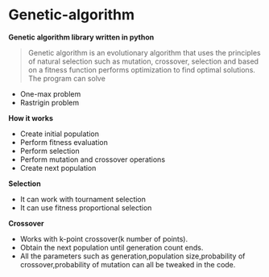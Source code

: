# Genetic-algorithm
**Genetic algorithm library written in python** 

> Genetic algorithm is an evolutionary algorithm that uses the principles of natural selection such as mutation, crossover, selection and based on a fitness function performs optimization to find optimal solutions. The program can solve
- One-max problem 
- Rastrigin problem 

**How it works**
- Create initial population
- Perform fitness evaluation
- Perform selection
- Perform mutation and crossover operations
- Create next population

**Selection**
- It can work with tournament selection
- It can use fitness proportional selection

**Crossover**
- Works with k-point crossover(k number of points).
- Obtain the next population until generation count ends.
- All the parameters such as generation,population size,probability of crossover,probability of mutation can all be tweaked in the code.
